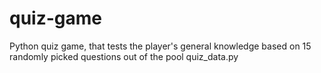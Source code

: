 # quiz-game
Python quiz game, that tests the player's general knowledge based on 15 randomly picked questions out of the pool quiz_data.py
